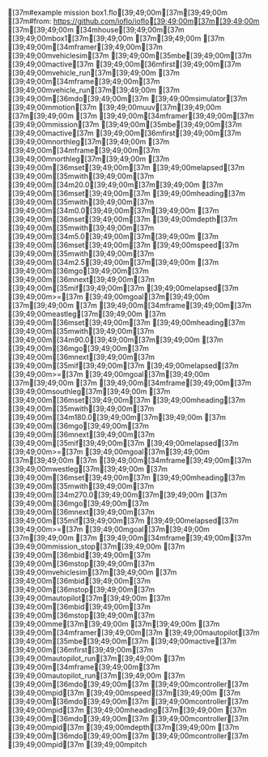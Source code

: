 [37m#example mission box1.flo[39;49;00m[37m[39;49;00m
[37m#from: https://github.com/ioflo/ioflo[39;49;00m[37m[39;49;00m
[37m[39;49;00m
[34mhouse[39;49;00m[37m [39;49;00mbox1[37m[39;49;00m
[37m[39;49;00m
[37m   [39;49;00m[34mframer[39;49;00m[37m [39;49;00mvehiclesim[37m [39;49;00m[35mbe[39;49;00m[37m [39;49;00mactive[37m [39;49;00m[36mfirst[39;49;00m[37m [39;49;00mvehicle_run[37m[39;49;00m
[37m      [39;49;00m[34mframe[39;49;00m[37m [39;49;00mvehicle_run[37m[39;49;00m
[37m         [39;49;00m[36mdo[39;49;00m[37m [39;49;00msimulator[37m [39;49;00mmotion[37m [39;49;00muuv[37m[39;49;00m
[37m[39;49;00m
[37m   [39;49;00m[34mframer[39;49;00m[37m [39;49;00mmission[37m [39;49;00m[35mbe[39;49;00m[37m [39;49;00mactive[37m [39;49;00m[36mfirst[39;49;00m[37m [39;49;00mnorthleg[37m[39;49;00m
[37m      [39;49;00m[34mframe[39;49;00m[37m [39;49;00mnorthleg[37m[39;49;00m
[37m         [39;49;00m[36mset[39;49;00m[37m [39;49;00melapsed[37m [39;49;00m[35mwith[39;49;00m[37m [39;49;00m[34m20.0[39;49;00m[37m[39;49;00m
[37m         [39;49;00m[36mset[39;49;00m[37m [39;49;00mheading[37m [39;49;00m[35mwith[39;49;00m[37m [39;49;00m[34m0.0[39;49;00m[37m[39;49;00m
[37m         [39;49;00m[36mset[39;49;00m[37m [39;49;00mdepth[37m [39;49;00m[35mwith[39;49;00m[37m [39;49;00m[34m5.0[39;49;00m[37m[39;49;00m
[37m         [39;49;00m[36mset[39;49;00m[37m [39;49;00mspeed[37m [39;49;00m[35mwith[39;49;00m[37m [39;49;00m[34m2.5[39;49;00m[37m[39;49;00m
[37m         [39;49;00m[36mgo[39;49;00m[37m [39;49;00m[36mnext[39;49;00m[37m [39;49;00m[35mif[39;49;00m[37m [39;49;00melapsed[37m [39;49;00m>=[37m [39;49;00mgoal[37m[39;49;00m
[37m[39;49;00m
[37m      [39;49;00m[34mframe[39;49;00m[37m [39;49;00meastleg[37m[39;49;00m
[37m         [39;49;00m[36mset[39;49;00m[37m [39;49;00mheading[37m [39;49;00m[35mwith[39;49;00m[37m [39;49;00m[34m90.0[39;49;00m[37m[39;49;00m
[37m         [39;49;00m[36mgo[39;49;00m[37m [39;49;00m[36mnext[39;49;00m[37m [39;49;00m[35mif[39;49;00m[37m [39;49;00melapsed[37m [39;49;00m>=[37m [39;49;00mgoal[37m[39;49;00m
[37m[39;49;00m
[37m      [39;49;00m[34mframe[39;49;00m[37m [39;49;00msouthleg[37m[39;49;00m
[37m         [39;49;00m[36mset[39;49;00m[37m [39;49;00mheading[37m [39;49;00m[35mwith[39;49;00m[37m [39;49;00m[34m180.0[39;49;00m[37m[39;49;00m
[37m         [39;49;00m[36mgo[39;49;00m[37m [39;49;00m[36mnext[39;49;00m[37m [39;49;00m[35mif[39;49;00m[37m [39;49;00melapsed[37m [39;49;00m>=[37m [39;49;00mgoal[37m[39;49;00m
[37m[39;49;00m
[37m      [39;49;00m[34mframe[39;49;00m[37m [39;49;00mwestleg[37m[39;49;00m
[37m         [39;49;00m[36mset[39;49;00m[37m [39;49;00mheading[37m [39;49;00m[35mwith[39;49;00m[37m [39;49;00m[34m270.0[39;49;00m[37m[39;49;00m
[37m         [39;49;00m[36mgo[39;49;00m[37m [39;49;00m[36mnext[39;49;00m[37m [39;49;00m[35mif[39;49;00m[37m [39;49;00melapsed[37m [39;49;00m>=[37m [39;49;00mgoal[37m[39;49;00m
[37m[39;49;00m
[37m      [39;49;00m[34mframe[39;49;00m[37m [39;49;00mmission_stop[37m[39;49;00m
[37m         [39;49;00m[36mbid[39;49;00m[37m [39;49;00m[36mstop[39;49;00m[37m [39;49;00mvehiclesim[37m[39;49;00m
[37m         [39;49;00m[36mbid[39;49;00m[37m [39;49;00m[36mstop[39;49;00m[37m [39;49;00mautopilot[37m[39;49;00m
[37m         [39;49;00m[36mbid[39;49;00m[37m [39;49;00m[36mstop[39;49;00m[37m [39;49;00mme[37m[39;49;00m
[37m[39;49;00m
[37m   [39;49;00m[34mframer[39;49;00m[37m [39;49;00mautopilot[37m [39;49;00m[35mbe[39;49;00m[37m [39;49;00mactive[37m [39;49;00m[36mfirst[39;49;00m[37m [39;49;00mautopilot_run[37m[39;49;00m
[37m      [39;49;00m[34mframe[39;49;00m[37m [39;49;00mautopilot_run[37m[39;49;00m
[37m         [39;49;00m[36mdo[39;49;00m[37m [39;49;00mcontroller[37m [39;49;00mpid[37m [39;49;00mspeed[37m[39;49;00m
[37m         [39;49;00m[36mdo[39;49;00m[37m [39;49;00mcontroller[37m [39;49;00mpid[37m [39;49;00mheading[37m[39;49;00m
[37m         [39;49;00m[36mdo[39;49;00m[37m [39;49;00mcontroller[37m [39;49;00mpid[37m [39;49;00mdepth[37m[39;49;00m
[37m         [39;49;00m[36mdo[39;49;00m[37m [39;49;00mcontroller[37m [39;49;00mpid[37m [39;49;00mpitch
